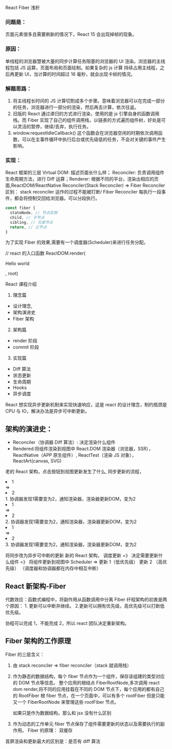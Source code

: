 React Fiber 浅析

### 问题是：

页面元素很多且需要刷新的情况下，React 15 会出现掉帧的现象。

### 原因：

单线程的浏览器慧被大量的同步计算任务阻塞的浏览器的 UI 渲染。浏览器的主线程包括 JS 运算，页面布局和页面绘制。如果复杂的 js 计算
持续占用主线程，之后再更新 UI，当计算的时间超过 16 毫秒，就会出现卡帧的情况。

### 解题思路：

1. 将主线程长时间的 JS 计算切割成多个步骤。意味着浏览器可以在完成一部分的任务，浏览器进行一部分的渲染，然后再去计算，依次往返。
2. 旧版的 React 通过递归的方式进行渲染，使用的是 js 引擎自身的函数调用栈。而 Fiber 实现了自己的组件调用栈，以链表的方式遍历组件树，好处是可以灵活的暂停，继续/丢弃，执行任务。
3. window.requestIdleCallback() 这个函数会在浏览器空闲的时期依次调用函数，可以在主事件循环中执行后台或优先级低的任务，不会对关键的事件产生影响。

### 实现：

React 框架的三层
Virtual DOM: 描述页面长什么样； Reconciler: 负责调用组件生命周期方法，进行 Diff 运算；Renderer: 根据不同的平台，渲染出相应的页面,ReactDOM/ReactNative
Reconciler(Stack Reconciler) => Fiber Reconciler
区别： stack reconciler 运作的过程不能被打断/ Fiber Reconciler 每执行一段事件，都会将控制交回给浏览器。可以分段执行。

```javascript
const fiber {
  stateNode, // 节点实例
  child, // 子节点
  sibling, // 兄弟节点
  return, // 父节点
}
```

为了实现 Fiber 的效果,需要有一个调度器(Scheduler)来进行任务分配。

// react 的入口函数
ReactDOM.render(<p>Hello world</p>, root)

React 课程介绍

1. 理念篇

- 设计理念,
- 架构演进史
- Fiber 架构

2. 架构篇

- render 阶段
- commit 阶段

3. 实现篇

- Diff 算法
- 状态更新
- 生命周期
- Hooks
- 异步调度

React 想实现异步更新机制来实现快速响应，这是 react 的设计理念，制约瓶颈是 CPU 与 IO，解决办法是异步可中断更新。

## 架构的演进史：

- Reconciler（协调器 Diff 算法）: 决定渲染什么组件
- Rendered:将组件渲染到视图中 React.DOM 渲染器（浏览器，SSR），ReactNative（APP 原生组件）, ReactTest（渲染 JS 对象）， ReactArt(canvas, SVG)

老的 React 架构，点击按钮到视图更新发生了什么, 同步更新的流程，

<li> 1</li> => <li>2</li> 1. 协调器发现1需要变为2，通知渲染器，渲染器更新DOM，变为2
<li> 1</li> => <li>2</li> 2. 协调器发现1需要变为2，通知渲染器，渲染器更新DOM，变为2
<li> 1</li> => <li>2</li> 3. 协调器发现1需要变为2，通知渲染器，渲染器更新DOM，变为2

将同步改为异步可中断的更新
新的 React 架构，
调度更新 =》 决定需要更新什么组件 =》 将组件更新到视图中
Scheduler => 更新 1（低优先级） 更新 2 （高优先级） （调度器和协调器都在内存中相互中断）

## React 新架构-Fiber

代数效应：函数式编程中，将副作用从函数调用中分离
Fiber 纤程架构的初衷是两个原因： 1. 更新可以中断并继续。 2.更新可以拥有优先级，高优先级可以打断低优先级。

协程可以完成 1，不能完成 2，所以 react 团队决定重新架构。

## Fiber 架构的工作原理

Fiber 的三层含义：

1. 由 stack reconciler => fiber reconciler（stack 就调用栈）

2. 作为静态的数据结构，每个 fiber 节点作为一个组件，保存该组建的类型对应的 DOM 节点等信息。
   整个应用的根结点 FiberRootNode,多次调用 react dom render,将不同的应用挂载在不同的 DOM 节点下，每个应用的都有自己的 RootFiber 根 fiber 节点，在一个页面中，可以有多个 rootFiber 但是只能又一个 FiberRootNode 来管理这些 rootFiber 节点。

   如果只是作为数据结构，那么和 jsx 没有什么区别

3. 作为动态的工作单元
   fiber 节点保存了组件需要更新的状态以及需要执行的副作用。
   Fiber 的原理： 双缓存

首屏渲染和更新最大的区别是：是否有 diff 算法
